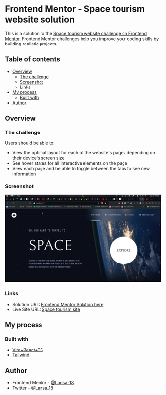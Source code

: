 # Frontend Mentor - Space tourism website solution

This is a solution to the [Space tourism website challenge on Frontend Mentor](https://www.frontendmentor.io/challenges/space-tourism-multipage-website-gRWj1URZ3). Frontend Mentor challenges help you improve your coding skills by building realistic projects. 

## Table of contents

- [Overview](#overview)
  - [The challenge](#the-challenge)
  - [Screenshot](#screenshot)
  - [Links](#links)
- [My process](#my-process)
  - [Built with](#built-with)
- [Author](#author)

## Overview

### The challenge

Users should be able to:

- View the optimal layout for each of the website's pages depending on their device's screen size
- See hover states for all interactive elements on the page
- View each page and be able to toggle between the tabs to see new information

### Screenshot

![](/public/assets/screenshot-space-tourism.png)

### Links

- Solution URL: [Frontend Mentor Solution here](https://www.frontendmentor.io/solutions/space-tourism-project-using-react-ts-and-tailwindcss-lO7uB1vngM)
- Live Site URL: [Space tourism site](https://lansa-space-tourism-react.vercel.app/)

## My process

### Built with

- [Vite+React+TS](https://vitejs.dev/)
- [Tailwind](https://tailwindcss.com/)

## Author

- Frontend Mentor - [@Lansa-18](https://www.frontendmentor.io/profile/Lansa-18)
- Twitter - [@Lansa_18](https://x.com/Lansa_18)
